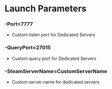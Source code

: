 # Launch Parameters


### -Port=7777
- Custom listen port for Dedicated Servers

### -QueryPort=27015
- Custom query port for Dedicated Servers

### -SteamServerName=CustomServerName
- Custom server name for dedicated servers